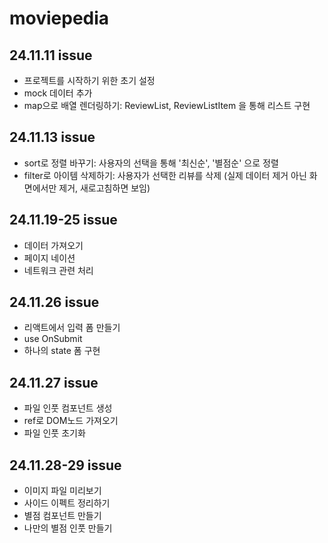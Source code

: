 # moviepedia

## 24.11.11 issue

- 프로젝트를 시작하기 위한 초기 설정
- mock 데이터 추가
- map으로 배열 렌더링하기: ReviewList, ReviewListItem 을 통해 리스트 구현

## 24.11.13 issue

- sort로 정렬 바꾸기: 사용자의 선택을 통해 '최신순', '별점순' 으로 정렬
- filter로 아이템 삭제하기: 사용자가 선택한 리뷰를 삭제
  (실제 데이터 제거 아닌 화면에서만 제거, 새로고침하면 보임)

## 24.11.19-25 issue

- 데이터 가져오기
- 페이지 네이션
- 네트워크 관련 처리

## 24.11.26 issue

- 리액트에서 입력 폼 만들기
- use OnSubmit
- 하나의 state 폼 구현

## 24.11.27 issue

- 파일 인풋 컴포넌트 생성
- ref로 DOM노드 가져오기
- 파일 인풋 초기화

## 24.11.28-29 issue

- 이미지 파일 미리보기
- 사이드 이펙트 정리하기
- 별점 컴포넌트 만들기
- 나만의 별점 인풋 만들기
